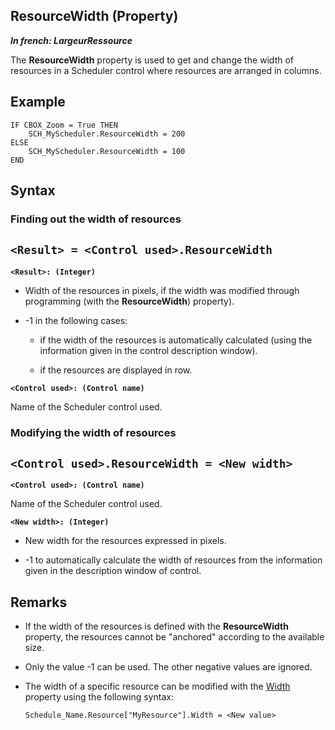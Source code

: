 


## ResourceWidth (Property)

***In french: LargeurRessource***
	



<a name="XUse"></a>
<a name="Use"></a>
<a name="description"></a>
The **ResourceWidth** property is used to get and change the width of resources in a Scheduler control where resources are arranged in columns. 


<a name="Example1"></a>
<a name="sample_code"></a>

## Example


```wl
IF CBOX_Zoom = True THEN
	SCH_MyScheduler.ResourceWidth = 200
ELSE
	SCH_MyScheduler.ResourceWidth = 100
END
```

<a name="XSYNTAX"></a>
<a name="SYNTAX1"></a>

## Syntax

### Finding out the width of resources

`<Result> = <Control used>.ResourceWidth`
---

**`<Result>: (Integer)`**



- Width of the resources in pixels, if the width was modified through programming (with the **ResourceWidth**) property).

- -1 in the following cases: 

	- if the width of the resources is automatically calculated (using the information given in the control description window).

	- if the resources are displayed in row. 







**`<Control used>: (Control name)`**

Name of the Scheduler control used.  


<a name="SYNTAX2"></a>

### Modifying the width of resources

`<Control used>.ResourceWidth = <New width>`
---

**`<Control used>: (Control name)`**

Name of the Scheduler control used.

**`<New width>: (Integer)`**



- New width for the resources expressed in pixels. 

- -1 to automatically calculate the width of resources from the information given in the description window of control.






<a name="NOTE0"></a>
<a name="NOTE0_1"></a>

## Remarks


- If the width of the resources is defined with the **ResourceWidth** property, the resources cannot be "anchored" according to the available size. 

- Only the value -1 can be used. The other negative values are ignored.

- The width of a specific resource can be modified with the [Width](../Proprietes/2510059.md) property using the following syntax:
	
	```txt
	Schedule_Name.Resource["MyResource"].Width = <New value>
	```






